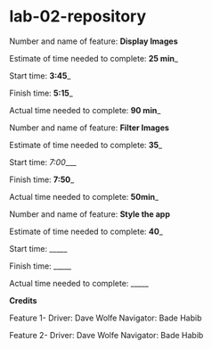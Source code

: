 # lab-02-repository

Number and name of feature: __Display Images__

Estimate of time needed to complete: __25 min___

Start time: __3:45___

Finish time: __5:15___

Actual time needed to complete: __90 min___

Number and name of feature: __Filter Images__

Estimate of time needed to complete: __35___

Start time: _7:00____

Finish time: __7:50___

Actual time needed to complete: __50min___

Number and name of feature: __Style the app__

Estimate of time needed to complete: __40___

Start time: _____

Finish time: _____

Actual time needed to complete: _____

**Credits**

Feature 1- Driver: Dave Wolfe
           Navigator: Bade Habib

Feature 2- Driver: Dave Wolfe
           Navigator: Bade Habib
